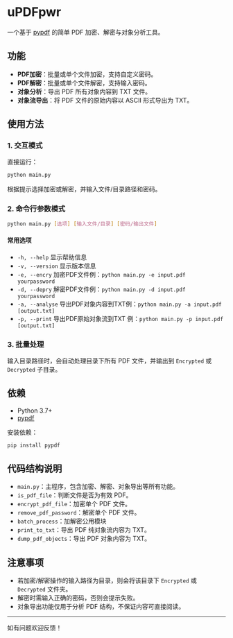 # uPDFpwr

一个基于 [pypdf](https://pypdf.readthedocs.io/) 的简单 PDF 加密、解密与对象分析工具。

## 功能

- **PDF加密**：批量或单个文件加密，支持自定义密码。
- **PDF解密**：批量或单个文件解密，支持输入密码。
- **对象分析**：导出 PDF 所有对象内容到 TXT 文件。
- **对象流导出**：将 PDF 文件的原始内容以 ASCII 形式导出为 TXT。

## 使用方法

### 1. 交互模式

直接运行：

```bash
python main.py
```

根据提示选择加密或解密，并输入文件/目录路径和密码。

### 2. 命令行参数模式

```bash
python main.py [选项] [输入文件/目录] [密码/输出文件]
```

#### 常用选项

- `-h, --help`      显示帮助信息
- `-v, --version`   显示版本信息
- `-e, --encry`     加密PDF文件例：`python main.py -e input.pdf yourpassword`
- `-d, --depry`     解密PDF文件例：`python main.py -d input.pdf yourpassword`
- `-a, --analyse`   导出PDF对象内容到TXT例：`python main.py -a input.pdf [output.txt]`
- `-p, --print`     导出PDF原始对象流到TXT
  例：`python main.py -p input.pdf [output.txt]`

### 3. 批量处理

输入目录路径时，会自动处理目录下所有 PDF 文件，并输出到 `Encrypted` 或 `Decrypted` 子目录。

## 依赖

- Python 3.7+
- [pypdf](https://pypdf.readthedocs.io/)

安装依赖：

```bash
pip install pypdf
```

## 代码结构说明

- `main.py`：主程序，包含加密、解密、对象导出等所有功能。
- `is_pdf_file`：判断文件是否为有效 PDF。
- `encrypt_pdf_file`：加密单个 PDF 文件。
- `remove_pdf_password`：解密单个 PDF 文件。
- `batch_process`：加解密公用模块
- `print_to_txt`：导出 PDF 纯对象流内容为 TXT。
- `dump_pdf_objects`：导出 PDF 对象内容为 TXT。

## 注意事项

- 若加密/解密操作的输入路径为目录，则会将该目录下 `Encrypted` 或 `Decrypted` 文件夹。
- 解密时需输入正确的密码，否则会提示失败。
- 对象导出功能仅用于分析 PDF 结构，不保证内容可直接阅读。

---

如有问题欢迎反馈！
